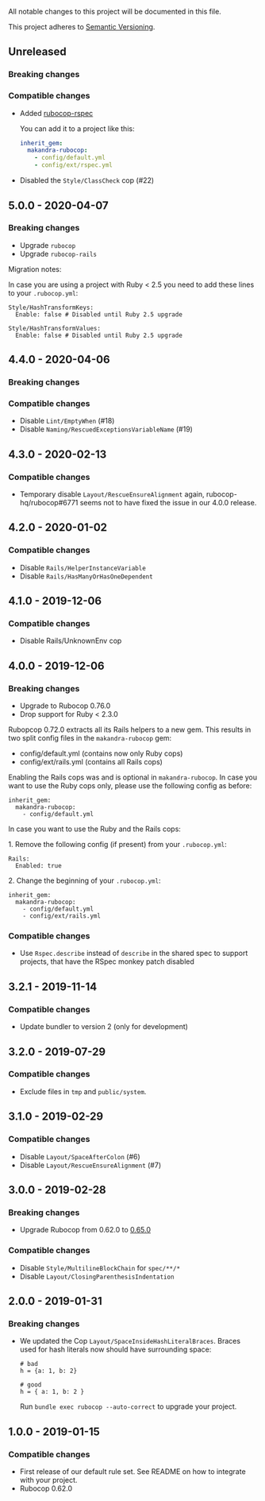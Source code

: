 All notable changes to this project will be documented in this file.

This project adheres to [Semantic Versioning](http://semver.org/spec/v2.0.0.html).

## Unreleased

### Breaking changes

### Compatible changes

- Added [rubocop-rspec](https://github.com/rubocop-hq/rubocop-rspec)
  
  You can add it to a project like this:
  
  ```yaml
  inherit_gem:
    makandra-rubocop:
      - config/default.yml
      - config/ext/rspec.yml
  ```
- Disabled the `Style/ClassCheck` cop (#22)

## 5.0.0 - 2020-04-07

### Breaking changes

- Upgrade `rubocop`
- Upgrade `rubocop-rails`

Migration notes:

In case you are using a project with Ruby < 2.5 you need to add these lines to your `.rubocop.yml`:

```
Style/HashTransformKeys:
  Enable: false # Disabled until Ruby 2.5 upgrade

Style/HashTransformValues:
  Enable: false # Disabled until Ruby 2.5 upgrade
```


## 4.4.0 - 2020-04-06

### Breaking changes

### Compatible changes

- Disable `Lint/EmptyWhen` (#18)
- Disable `Naming/RescuedExceptionsVariableName` (#19)


## 4.3.0 - 2020-02-13

### Compatible changes

- Temporary disable `Layout/RescueEnsureAlignment` again, rubocop-hq/rubocop#6771 seems not to have fixed the issue
in our 4.0.0 release.


## 4.2.0 - 2020-01-02

### Compatible changes

- Disable `Rails/HelperInstanceVariable`
- Disable `Rails/HasManyOrHasOneDependent`


## 4.1.0 - 2019-12-06

### Compatible changes

- Disable Rails/UnknownEnv cop


## 4.0.0 - 2019-12-06

### Breaking changes

- Upgrade to Rubocop 0.76.0
- Drop support for Ruby < 2.3.0

Rubopcop 0.72.0 extracts all its Rails helpers to a new gem. This results in two split config files in the
`makandra-rubocop` gem:

- config/default.yml (contains now only Ruby cops)
- config/ext/rails.yml (contains all Rails cops)

Enabling the Rails cops was and is optional in `makandra-rubocop`. In case you want to use the Ruby cops only, please
use the following config as before:

```
inherit_gem:
  makandra-rubocop:
    - config/default.yml
```

In case you want to use the Ruby and the Rails cops:

1\. Remove the following config (if present) from your `.rubocop.yml`:

```
Rails:
  Enabled: true
```

2\. Change the beginning of your `.rubocop.yml`:

```
inherit_gem:
  makandra-rubocop:
    - config/default.yml
    - config/ext/rails.yml
```

### Compatible changes

- Use `Rspec.describe` instead of `describe` in the shared spec to support projects, that have the RSpec monkey patch disabled


## 3.2.1 - 2019-11-14

### Compatible changes

- Update bundler to version 2 (only for development)


## 3.2.0 - 2019-07-29

### Compatible changes

- Exclude files in `tmp` and `public/system`.


## 3.1.0 - 2019-02-29

### Compatible changes

- Disable `Layout/SpaceAfterColon` (#6)
- Disable `Layout/RescueEnsureAlignment` (#7)


## 3.0.0 - 2019-02-28

### Breaking changes

- Upgrade Rubocop from 0.62.0 to [0.65.0](https://github.com/rubocop-hq/rubocop/blob/2e52af0e33cc6387f7c8495b52f66c8f2f46a804/CHANGELOG.md#0650-2019-02-19)

### Compatible changes

- Disable `Style/MultilineBlockChain` for `spec/**/*`
- Disable `Layout/ClosingParenthesisIndentation`


## 2.0.0 - 2019-01-31

### Breaking changes

- We updated the Cop `Layout/SpaceInsideHashLiteralBraces`. Braces used for hash literals now should have surrounding space:
  ```
  # bad
  h = {a: 1, b: 2}

  # good
  h = { a: 1, b: 2 }
  ```
  Run `bundle exec rubocop --auto-correct` to upgrade your project.


## 1.0.0 - 2019-01-15

### Compatible changes

- First release of our default rule set. See README on how to integrate with your project.
- Rubocop 0.62.0
